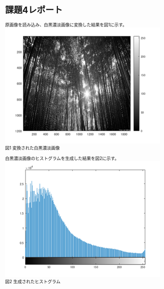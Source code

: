 # 課題4レポート
原画像を読み込み、白黒濃淡画像に変換した結果を図1に示す。
![原画像](https://github.com/r-takano/lecture_image_processing/blob/master/picture/kadai4/kadai4_1.png)  
図1 変換された白黒濃淡画像


白黒濃淡画像のヒストグラムを生成した結果を図2に示す。
![原画像](https://github.com/r-takano/lecture_image_processing/blob/master/picture/kadai4/kadai4_2.png)  
図2 生成されたヒストグラム

